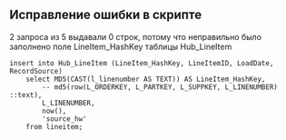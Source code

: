 ## Исправление ошибки в скрипте ##

2 запроса из 5 выдавали 0 строк, потому что неправильно было заполнено поле LineItem_HashKey таблицы Hub_LineItem
```
insert into Hub_LineItem (LineItem_HashKey, LineItemID, LoadDate, RecordSource)
    select MD5(CAST(l_linenumber AS TEXT)) AS LineItem_HashKey,
        -- md5(row(L_ORDERKEY, L_PARTKEY, L_SUPPKEY, L_LINENUMBER) ::text),
        L_LINENUMBER,
        now(),
        'source_hw'
    from lineitem;
```
